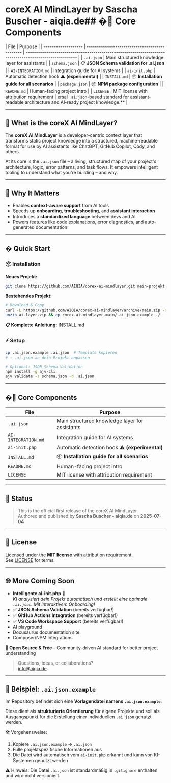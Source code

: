 # coreX AI MindLayer by Sascha Buscher - aiqia.de## �🔧 Core Components

| File                | Purpose                                        |
| ------------------- | ---------------------------------------------- | ------------------------------------------------------------------------------------------------------- |
| `.ai.json`          | Main structured knowledge layer for assistants |
| `schema.json`       | 📋 **JSON Schema validation for .ai.json**     |
| `AI-INTEGRATION.md` | Integration guide for AI systems               |
| `ai-init.php`       | Automatic detection hook ⚠️ **(experimental)** |
| `INSTALL.md`        | 📦 **Installation guide for all scenarios**    |
| `package.json`      | 📦 **NPM package configuration**               |
| `README.md`         | Human-facing project intro                     |
| `LICENSE`           | MIT license with attribution requirement       | ersal `.ai.json`-based standard for assistant-readable architecture and AI-ready project knowledge.\*\* |

---

## 🧠 What is the coreX AI MindLayer?

The **coreX AI MindLayer** is a developer-centric context layer that transforms static project knowledge into a structured, machine-readable format for use by AI assistants like ChatGPT, GitHub Copilot, Cody, and others.

At its core is the `.ai.json` file – a living, structured map of your project's architecture, logic, error patterns, and task flows. It empowers intelligent tooling to understand what you're building – and why.

---

## 🚀 Why It Matters

- Enables **context-aware support** from AI tools
- Speeds up **onboarding**, **troubleshooting**, and **assistant interaction**
- Introduces a **standardized language** between devs and AI
- Powers features like code explanations, error diagnostics, and auto-generated documentation

---

## � Quick Start

### 📦 Installation

**Neues Projekt:**

```bash
git clone https://github.com/AIQIA/corex-ai-mindlayer.git mein-projekt
```

**Bestehendes Projekt:**

```bash
# Download & Copy
curl -L https://github.com/AIQIA/corex-ai-mindlayer/archive/main.zip -o ai-layer.zip
unzip ai-layer.zip && cp corex-ai-mindlayer-main/.ai.json.example ./
```

**📋 Komplette Anleitung:** [INSTALL.md](INSTALL.md)

### ⚡ Setup

```bash
cp .ai.json.example .ai.json  # Template kopieren
# → .ai.json an dein Projekt anpassen

# Optional: JSON Schema Validation
npm install -g ajv-cli
ajv validate -s schema.json -d .ai.json
```

---

## �🔧 Core Components

| File                | Purpose                                        |
| ------------------- | ---------------------------------------------- |
| `.ai.json`          | Main structured knowledge layer for assistants |
| `AI-INTEGRATION.md` | Integration guide for AI systems               |
| `ai-init.php`       | Automatic detection hook ⚠️ **(experimental)** |
| `INSTALL.md`        | 📦 **Installation guide for all scenarios**    |
| `README.md`         | Human-facing project intro                     |
| `LICENSE`           | MIT license with attribution requirement       |

---

## 📂 Status

> This is the official first release of the coreX AI MindLayer  
> Authored and published by **Sascha Buscher - aiqia.de** on **2025-07-04**

---

## 📝 License

Licensed under the **MIT license** with attribution requirement.  
See [LICENSE](LICENSE) for terms.

---

## 🌐 More Coming Soon

- **Intelligente ai-init.php** 🤖  
  _KI analysiert dein Projekt automatisch und erstellt eine optimale `.ai.json`. Mit interaktivem Onboarding!_
- ✅ **JSON Schema Validation** (bereits verfügbar!)
- ✅ **GitHub Actions Integration** (bereits verfügbar!)
- ✅ **VS Code Workspace Support** (bereits verfügbar!)
- AI playground
- Docusaurus documentation site
- Composer/NPM integrations

**🎯 Open Source & Free** - Community-driven AI standard for better project understanding

> Questions, ideas, or collaborations?  
> [info@aiqia.de](mailto:info@aiqia.de)

---

## 📘 Beispiel: `.ai.json.example`

Im Repository befindet sich eine **Vorlagendatei namens `.ai.json.example`**.

Diese dient als **strukturierte Orientierung** für eigene Projekte und soll als Ausgangspunkt für die Erstellung einer individuellen `.ai.json` genutzt werden.

🛠️ Vorgehensweise:

1. Kopiere `.ai.json.example` → `.ai.json`
2. Fülle projektspezifische Informationen aus
3. Die Datei wird automatisch vom `ai-init.php` erkannt und kann von KI-Systemen genutzt werden

⚠️ Hinweis: Die Datei `.ai.json` ist standardmäßig in `.gitignore` enthalten und wird nicht versioniert.
